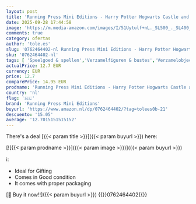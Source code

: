 ```yaml
---
layout: post
title: 'Running Press Mini Editions - Harry Potter Hogwarts Castle and Sticker Book: Lights Up!'
date: 2025-09-28 17:44:58
image: 'https://m.media-amazon.com/images/I/51Uytulf+nL._SL500_._SL400_.jpg'
comments: true
category: ofertas
author: 'tole.es'
slug: '0762464402-nl Running Press Mini Editions - Harry Potter Hogwarts Castle...'
sku: '0762464402-nl'
tags: [ 'Speelgoed & spellen','Verzamelfiguren & bustes','Verzamelobjecten & memorabilia','Verzamelspeelgoed','running press mini editions','🇳🇱', ]
actualPrice: 12.7 EUR
currency: EUR
price: 12.7
comparePrice: 14.95 EUR
prodname: 'Running Press Mini Editions - Harry Potter Hogwarts Castle and Sticker Book: Lights Up!'
country: 'nl'
flag: '🇳🇱'
brand: 'Running Press Mini Editions'
buyurl: 'https://www.amazon.nl/dp/0762464402/?tag=tolees0b-21'
descuento: '15.05'
average: '12.7015151515152'
---
```


There's a deal [{{< param title >}}]({{< param buyurl >}})  here:

[![{{< param prodname >}}]({{< param image >}})]({{< param buyurl >}})

ℹ️:

- Ideal for Gifting
- Comes in Good condition
- It comes with proper packaging

[🛒 Buy it now!!]({{< param buyurl >}})
{{<world>}}0762464402{{</world>}}
